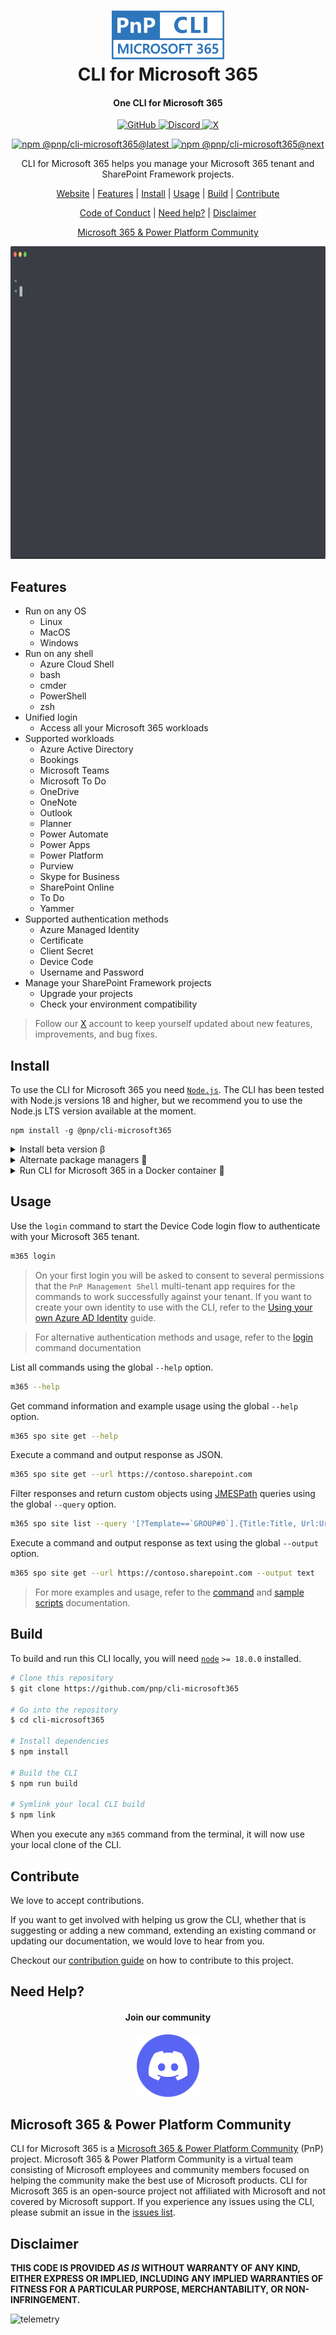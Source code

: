 <h1 align="center">
  <a href="https://pnp.github.io/cli-microsoft365">
    <img alt="CLI for Microsoft 365" src="./docs/docs/images/pnp-cli-microsoft365-blue.svg" height="78">
  </a>
  <br>CLI for Microsoft 365<br>
</h1>

<h4 align="center">
  One CLI for Microsoft 365
</h4>

<p align="center">
  <a href="https://github.com/pnp/cli-microsoft365/actions?query=workflow%3A%22Release+next%22">
    <img src="https://github.com/pnp/cli-microsoft365/workflows/Release%20next/badge.svg"
      alt="GitHub" />
  </a>

  <a href="https://aka.ms/cli-m365/discord">
    <img src="https://img.shields.io/badge/Discord-aka.ms/cli--m365/discord-7289da?style=flat-square"
      alt="Discord" />
  </a>

  <a href="https://x.com/climicrosoft365">
    <img src="https://img.shields.io/badge/X-%40climicrosoft365-blue?style=flat-square"
      alt="X" />
  </a>
</p>

<p align="center">
  <a href="https://www.npmjs.com/package/@pnp/cli-microsoft365">
    <img src="https://img.shields.io/npm/v/@pnp/cli-microsoft365/latest?style=flat-square"
      alt="npm @pnp/cli-microsoft365@latest" />
  </a>

  <a href="https://www.npmjs.com/package/@pnp/cli-microsoft365">
    <img src="https://img.shields.io/npm/v/@pnp/cli-microsoft365/next?style=flat-square"
      alt="npm @pnp/cli-microsoft365@next" />
  </a>
</p>

<p align="center">CLI for Microsoft 365 helps you manage your Microsoft 365 tenant and SharePoint Framework projects.</p>

<p align="center">
  <a href="https://pnp.github.io/cli-microsoft365">Website</a> |
  <a href="#features">Features</a> |
  <a href="#install">Install</a> |
  <a href="#usage">Usage</a> |
  <a href="#build">Build</a> |
  <a href="#contribute">Contribute</a>
</p>
<p align="center">
  <a href="https://github.com/pnp/cli-microsoft365/blob/main/CODE_OF_CONDUCT.md">Code of Conduct</a> | 
  <a href="#need-help">Need help?</a> |
  <a href="#disclaimer">Disclaimer</a>
</p>
<p align="center">
  <a href="#microsoft-365--power-platform-community">Microsoft 365 & Power Platform Community</a>
</p>
<p align="center">
  <img alt="CLI for Microsoft 365" src="./docs/docs/images/cli-microsoft365.gif" height="500" />
</p>

## Features

- Run on any OS
  - Linux
  - MacOS
  - Windows
- Run on any shell
  - Azure Cloud Shell
  - bash
  - cmder
  - PowerShell
  - zsh
- Unified login
  - Access all your Microsoft 365 workloads
- Supported workloads
  - Azure Active Directory
  - Bookings
  - Microsoft Teams
  - Microsoft To Do
  - OneDrive
  - OneNote
  - Outlook
  - Planner
  - Power Automate
  - Power Apps
  - Power Platform
  - Purview
  - Skype for Business
  - SharePoint Online
  - To Do
  - Yammer
- Supported authentication methods
  - Azure Managed Identity
  - Certificate
  - Client Secret
  - Device Code
  - Username and Password
- Manage your SharePoint Framework projects
  - Upgrade your projects
  - Check your environment compatibility

> Follow our [X](https://x.com/climicrosoft365) account to keep yourself updated about new features, improvements, and bug fixes.

## Install

To use the CLI for Microsoft 365 you need [`Node.js`](https://nodejs.org). The CLI has been tested with Node.js versions 18 and higher, but we recommend you to use the Node.js LTS version available at the moment.

```
npm install -g @pnp/cli-microsoft365
```

<details>
  <summary>Install beta version β</summary>

  ```
  npm install -g @pnp/cli-microsoft365@next
  ```
</details>

<details>
  <summary>Alternate package managers 🧶</summary>

  ### yarn

  ```
  yarn global add @pnp/cli-microsoft365
  ```

  ### npx

  ```
  npx @pnp/cli-microsoft365
  ```
</details>

<details>
  <summary>Run CLI for Microsoft 365 in a Docker container 🐳</summary>

  ```
  docker run --rm -it m365pnp/cli-microsoft365:latest
  ```

  Checkout our [guide](https://pnp.github.io/cli-microsoft365/user-guide/run-cli-in-docker-container/) to learn more about how to run CLI for Microsoft 365 using Docker
</details>

## Usage

Use the `login` command to start the Device Code login flow to authenticate with your Microsoft 365 tenant.

```sh
m365 login
```

>On your first login you will be asked to consent to several permissions that the `PnP Management Shell` multi-tenant app requires for the commands to work successfully against your tenant. If you want to create your own identity to use with the CLI, refer to the [Using your own Azure AD Identity](https://pnp.github.io/cli-microsoft365/user-guide/using-own-identity/) guide.

>For alternative authentication methods and usage, refer to the [login](https://pnp.github.io/cli-microsoft365/cmd/login/) command documentation

List all commands using the global `--help` option.

```sh
m365 --help
```

Get command information and example usage using the global `--help` option.

```sh
m365 spo site get --help
```

Execute a command and output response as JSON.

```sh
m365 spo site get --url https://contoso.sharepoint.com
```

Filter responses and return custom objects using [JMESPath](https://jmespath.org/) queries using the global `--query`  option.

```sh
m365 spo site list --query '[?Template==`GROUP#0`].{Title:Title, Url:Url}'
```

Execute a command and output response as text using the global `--output` option.

```sh
m365 spo site get --url https://contoso.sharepoint.com --output text
```

> For more examples and usage, refer to the [command](https://pnp.github.io/cli-microsoft365/cmd/login/) and  [sample scripts](https://pnp.github.io/cli-microsoft365/sample-scripts/) documentation.

## Build

To build and run this CLI locally, you will need [`node`](https://nodejs.org) `>= 18.0.0` installed.

```sh
# Clone this repository
$ git clone https://github.com/pnp/cli-microsoft365

# Go into the repository
$ cd cli-microsoft365

# Install dependencies
$ npm install

# Build the CLI
$ npm run build

# Symlink your local CLI build
$ npm link
```

When you execute any `m365` command from the terminal, it will now use your local clone of the CLI.

## Contribute

We love to accept contributions.

If you want to get involved with helping us grow the CLI, whether that is suggesting or adding a new command, extending an existing command or updating our documentation, we would love to hear from you.

Checkout our [contribution guide](https://pnp.github.io/cli-microsoft365/contribute/contributing-guide) on how to contribute to this project.

## Need Help?

<h4 align="center">
  Join our community
</h4>
<p align="center">
  <a href="https://aka.ms/cli-m365/discord">
    <img alt="Discord" src="./docs/docs/images/discord-logo.png" width="100"/>
  </a>
</p>

## Microsoft 365 & Power Platform Community

CLI for Microsoft 365 is a [Microsoft 365 & Power Platform Community](https://pnp.github.io) (PnP) project. Microsoft 365 & Power Platform Community is a virtual team consisting of Microsoft employees and community members focused on helping the community make the best use of Microsoft products. CLI for Microsoft 365 is an open-source project not affiliated with Microsoft and not covered by Microsoft support. If you experience any issues using the CLI, please submit an issue in the [issues list](https://github.com/pnp/cli-microsoft365/issues).

## Disclaimer

**THIS CODE IS PROVIDED *AS IS* WITHOUT WARRANTY OF ANY KIND, EITHER EXPRESS OR IMPLIED, INCLUDING ANY IMPLIED WARRANTIES OF FITNESS FOR A PARTICULAR PURPOSE, MERCHANTABILITY, OR NON-INFRINGEMENT.**

![telemetry](https://telemetry.sharepointpnp.com/cli-microsoft365/readme)
